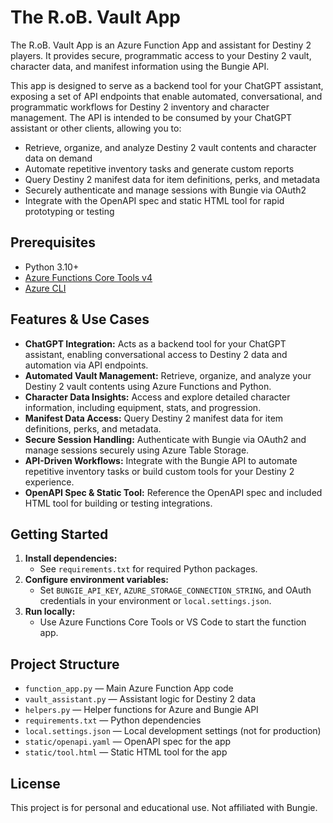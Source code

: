 # The R.oB. Vault App

The R.oB. Vault App is an Azure Function App and assistant for Destiny 2 players. It provides secure, programmatic access to your Destiny 2 vault, character data, and manifest information using the Bungie API.

This app is designed to serve as a backend tool for your ChatGPT assistant, exposing a set of API endpoints that enable automated, conversational, and programmatic workflows for Destiny 2 inventory and character management. The API is intended to be consumed by your ChatGPT assistant or other clients, allowing you to:

- Retrieve, organize, and analyze Destiny 2 vault contents and character data on demand
- Automate repetitive inventory tasks and generate custom reports
- Query Destiny 2 manifest data for item definitions, perks, and metadata
- Securely authenticate and manage sessions with Bungie via OAuth2
- Integrate with the OpenAPI spec and static HTML tool for rapid prototyping or testing

## Prerequisites

- Python 3.10+
- [Azure Functions Core Tools v4](https://learn.microsoft.com/azure/azure-functions/functions-run-local)
- [Azure CLI](https://docs.microsoft.com/cli/azure/install-azure-cli)

## Features & Use Cases

- **ChatGPT Integration:** Acts as a backend tool for your ChatGPT assistant, enabling conversational access to Destiny 2 data and automation via API endpoints.
- **Automated Vault Management:** Retrieve, organize, and analyze your Destiny 2 vault contents using Azure Functions and Python.
- **Character Data Insights:** Access and explore detailed character information, including equipment, stats, and progression.
- **Manifest Data Access:** Query Destiny 2 manifest data for item definitions, perks, and metadata.
- **Secure Session Handling:** Authenticate with Bungie via OAuth2 and manage sessions securely using Azure Table Storage.
- **API-Driven Workflows:** Integrate with the Bungie API to automate repetitive inventory tasks or build custom tools for your Destiny 2 experience.
- **OpenAPI Spec & Static Tool:** Reference the OpenAPI spec and included HTML tool for building or testing integrations.

## Getting Started

1. **Install dependencies:**
   - See `requirements.txt` for required Python packages.
2. **Configure environment variables:**
   - Set `BUNGIE_API_KEY`, `AZURE_STORAGE_CONNECTION_STRING`, and OAuth credentials in your environment or `local.settings.json`.
3. **Run locally:**
   - Use Azure Functions Core Tools or VS Code to start the function app.

## Project Structure

- `function_app.py` — Main Azure Function App code
- `vault_assistant.py` — Assistant logic for Destiny 2 data
- `helpers.py` — Helper functions for Azure and Bungie API
- `requirements.txt` — Python dependencies
- `local.settings.json` — Local development settings (not for production)
- `static/openapi.yaml` — OpenAPI spec for the app
- `static/tool.html` — Static HTML tool for the app

## License

This project is for personal and educational use. Not affiliated with Bungie.
